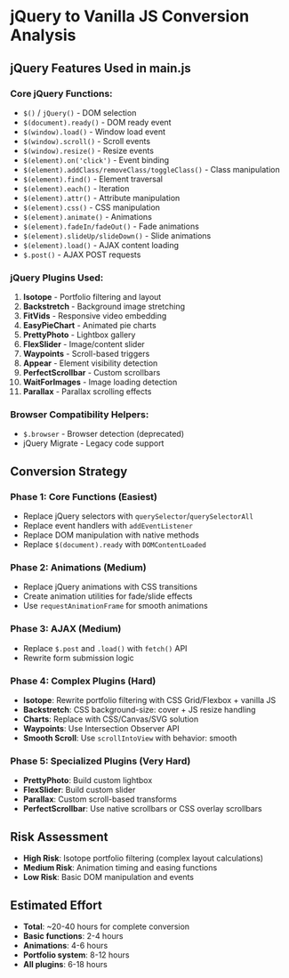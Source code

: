 # jQuery to Vanilla JS Conversion Analysis

## jQuery Features Used in main.js

### Core jQuery Functions:
- `$()` / `jQuery()` - DOM selection
- `$(document).ready()` - DOM ready event
- `$(window).load()` - Window load event
- `$(window).scroll()` - Scroll events
- `$(window).resize()` - Resize events
- `$(element).on('click')` - Event binding
- `$(element).addClass/removeClass/toggleClass()` - Class manipulation
- `$(element).find()` - Element traversal
- `$(element).each()` - Iteration
- `$(element).attr()` - Attribute manipulation
- `$(element).css()` - CSS manipulation
- `$(element).animate()` - Animations
- `$(element).fadeIn/fadeOut()` - Fade animations
- `$(element).slideUp/slideDown()` - Slide animations
- `$(element).load()` - AJAX content loading
- `$.post()` - AJAX POST requests

### jQuery Plugins Used:
1. **Isotope** - Portfolio filtering and layout
2. **Backstretch** - Background image stretching
3. **FitVids** - Responsive video embedding
4. **EasyPieChart** - Animated pie charts
5. **PrettyPhoto** - Lightbox gallery
6. **FlexSlider** - Image/content slider
7. **Waypoints** - Scroll-based triggers
8. **Appear** - Element visibility detection
9. **PerfectScrollbar** - Custom scrollbars
10. **WaitForImages** - Image loading detection
11. **Parallax** - Parallax scrolling effects

### Browser Compatibility Helpers:
- `$.browser` - Browser detection (deprecated)
- jQuery Migrate - Legacy code support

## Conversion Strategy

### Phase 1: Core Functions (Easiest)
- Replace jQuery selectors with `querySelector`/`querySelectorAll`
- Replace event handlers with `addEventListener`
- Replace DOM manipulation with native methods
- Replace `$(document).ready` with `DOMContentLoaded`

### Phase 2: Animations (Medium)
- Replace jQuery animations with CSS transitions
- Create animation utilities for fade/slide effects
- Use `requestAnimationFrame` for smooth animations

### Phase 3: AJAX (Medium)
- Replace `$.post` and `.load()` with `fetch()` API
- Rewrite form submission logic

### Phase 4: Complex Plugins (Hard)
- **Isotope**: Rewrite portfolio filtering with CSS Grid/Flexbox + vanilla JS
- **Backstretch**: CSS background-size: cover + JS resize handling
- **Charts**: Replace with CSS/Canvas/SVG solution
- **Waypoints**: Use Intersection Observer API
- **Smooth Scroll**: Use `scrollIntoView` with behavior: smooth

### Phase 5: Specialized Plugins (Very Hard)
- **PrettyPhoto**: Build custom lightbox
- **FlexSlider**: Build custom slider
- **Parallax**: Custom scroll-based transforms
- **PerfectScrollbar**: Use native scrollbars or CSS overlay scrollbars

## Risk Assessment
- **High Risk**: Isotope portfolio filtering (complex layout calculations)
- **Medium Risk**: Animation timing and easing functions
- **Low Risk**: Basic DOM manipulation and events

## Estimated Effort
- **Total**: ~20-40 hours for complete conversion
- **Basic functions**: 2-4 hours  
- **Animations**: 4-6 hours
- **Portfolio system**: 8-12 hours
- **All plugins**: 6-18 hours